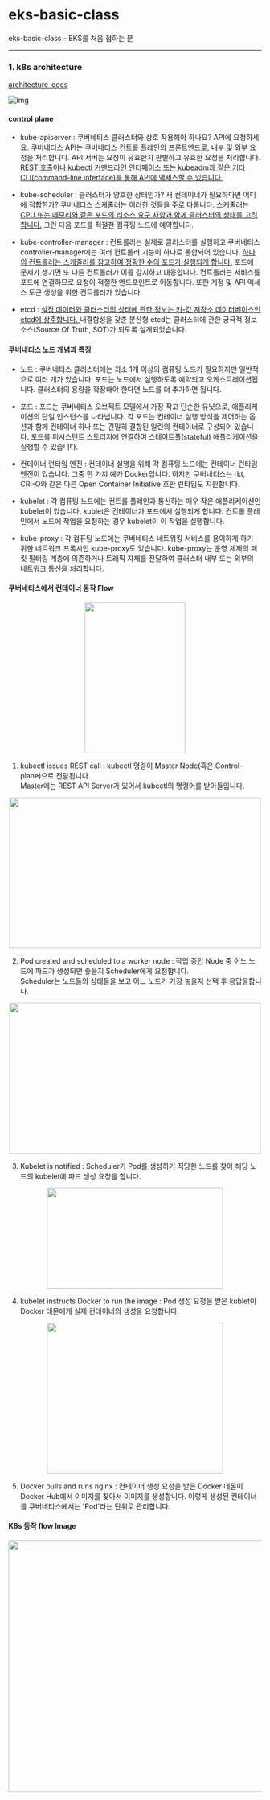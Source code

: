 # eks-basic-class
eks-basic-class - EKS를 처음 접하는 분

---

### 1. k8s architecture
[architecture-docs](https://www.redhat.com/ko/topics/containers/kubernetes-architecture)

![img](https://www.redhat.com/rhdc/managed-files/kubernetes_diagram-v3-770x717_0.svg)
#### control plane
- kube-apiserver : 
쿠버네티스 클러스터와 상호 작용해야 하나요? API에 요청하세요. 쿠버네티스 API는 쿠버네티스 컨트롤 플레인의 프론트엔드로, 내부 및 외부 요청을 처리합니다. API 서버는 요청이 유효한지 판별하고 유효한 요청을 처리합니다. <U>REST 호출이나 kubectl 커맨드라인 인터페이스 또는 kubeadm과 같은 기타 CLI(command-line interface)를 통해 API에 액세스할 수 있습니다.</U>

- kube-scheduler : 
클러스터가 양호한 상태인가? 새 컨테이너가 필요하다면 어디에 적합한가? 쿠버네티스 스케줄러는 이러한 것들을 주로 다룹니다.
<U>스케줄러는 CPU 또는 메모리와 같은 포드의 리소스 요구 사항과 함께 클러스터의 상태를 고려합니다.</U> 그런 다음 포드를 적절한 컴퓨팅 노드에 예약합니다.

- kube-controller-manager : 
컨트롤러는 실제로 클러스터를 실행하고 쿠버네티스 controller-manager에는 여러 컨트롤러 기능이 하나로 통합되어 있습니다. <U>하나의 컨트롤러는 스케줄러를 참고하여 정확한 수의 포드가 실행되게 합니다.</U> 포드에 문제가 생기면 또 다른 컨트롤러가 이를 감지하고 대응합니다. 컨트롤러는 서비스를 포드에 연결하므로 요청이 적절한 엔드포인트로 이동합니다. 또한 계정 및 API 액세스 토큰 생성을 위한 컨트롤러가 있습니다.

- etcd : 
<U>설정 데이터와 클러스터의 상태에 관한 정보는 키-값 저장소 데이터베이스인 etcd에 상주합니다. </U>내결함성을 갖춘 분산형 etcd는 클러스터에 관한 궁극적 정보 소스(Source Of Truth, SOT)가 되도록 설계되었습니다.


#### 쿠버네티스 노드 개념과 특징
- 노드 :
쿠버네티스 클러스터에는 최소 1개 이상의 컴퓨팅 노드가 필요하지만 일반적으로 여러 개가 있습니다. 포드는 노드에서 실행하도록 예약되고 오케스트레이션됩니다. 클러스터의 용량을 확장해야 한다면 노드를 더 추가하면 됩니다.

- 포드 :
포드는 쿠버네티스 오브젝트 모델에서 가장 작고 단순한 유닛으로, 애플리케이션의 단일 인스턴스를 나타냅니다. 각 포드는 컨테이너 실행 방식을 제어하는 옵션과 함께 컨테이너 하나 또는 긴밀히 결합된 일련의 컨테이너로 구성되어 있습니다. 포드를 퍼시스턴트 스토리지에 연결하여 스테이트풀(stateful) 애플리케이션을 실행할 수 있습니다.

- 컨테이너 런타임 엔진 :
컨테이너 실행을 위해 각 컴퓨팅 노드에는 컨테이너 런타임 엔진이 있습니다. 그중 한 가지 예가 Docker입니다. 하지만 쿠버네티스는 rkt, CRI-O와 같은 다른 Open Container Initiative 호환 런타임도 지원합니다.

- kubelet : 
각 컴퓨팅 노드에는 컨트롤 플레인과 통신하는 매우 작은 애플리케이션인 kubelet이 있습니다. kublet은 컨테이너가 포드에서 실행되게 합니다. 컨트롤 플레인에서 노드에 작업을 요청하는 경우 kubelet이 이 작업을 실행합니다.

- kube-proxy :
각 컴퓨팅 노드에는 쿠버네티스 네트워킹 서비스를 용이하게 하기 위한 네트워크 프록시인 kube-proxy도 있습니다. kube-proxy는 운영 체제의 패킷 필터링 계층에 의존하거나 트래픽 자체를 전달하여 클러스터 내부 또는 외부의 네트워크 통신을 처리합니다.


#### 쿠버네티스에서 컨테이너 동작 Flow

<center><img src="https://img1.daumcdn.net/thumb/R1280x0/?scode=mtistory2&fname=https%3A%2F%2Fblog.kakaocdn.net%2Fdn%2Fy8SDd%2Fbtrw2NujVjE%2FY7wFvnKBiqUyCuShKE0Uc0%2Fimg.png" width="200" height="300"/></center> 

1. kubectl issues REST call : kubectl 명령이 Master Node(혹은 Control-plane)으로 전달됩니다.  
Master에는 REST API Server가 있어서 kubectl의 명령어를 받아들입니다.  


<center><img src="https://img1.daumcdn.net/thumb/R1280x0/?scode=mtistory2&fname=https%3A%2F%2Fblog.kakaocdn.net%2Fdn%2FbWBiad%2FbtrwUkUw7qx%2FdGp1AogykknAQiBMWwJVnK%2Fimg.png" width="500" height="300"/></center>  

2. Pod created and scheduled to a worker node : 작업 중인 Node 중 어느 노드에 파드가 생성되면 좋을지 Scheduler에게 요청합니다.  
Scheduler는 노드들의 상태들을 보고 어느 노드가 가장 놓을지 선택 후 응답을합니다.


<center><img src="https://img1.daumcdn.net/thumb/R1280x0/?scode=mtistory2&fname=https%3A%2F%2Fblog.kakaocdn.net%2Fdn%2Fctw5G0%2FbtrwRxUECZz%2FJH2RjAndNPidPzaRRleaW0%2Fimg.png" width="500" height="300"/></center>  

3. Kubelet is notified : Scheduler가 Pod를 생성하기 적당한 노드를 찾아 해당 노드의 kubelet에 파드 생성 요청을 합니다.


<center><img src="https://img1.daumcdn.net/thumb/R1280x0/?scode=mtistory2&fname=https%3A%2F%2Fblog.kakaocdn.net%2Fdn%2FbDc6p2%2FbtrwRxAhu9S%2FoLEidKMVFCP8ulJdQon5IK%2Fimg.png" width="350" height="200"/></center>  

4. kubelet instructs Docker to run the image : Pod 생성 요청을 받은 kublet이 Docker 데몬에게 실제 컨테이너의 생성을 요청합니다.


<center><img src="https://img1.daumcdn.net/thumb/R1280x0/?scode=mtistory2&fname=https%3A%2F%2Fblog.kakaocdn.net%2Fdn%2Fb6d9sk%2FbtrwVcnRaLT%2FJu4xTVO3mbwnbfXzkJ9Eak%2Fimg.png" width="350" height="300"/></center> 

5. Docker pulls and runs nginx : 컨테이너 생성 요청을 받은 Docker 데몬이 Docker Hub에서 이미지를 찾아서 이미지를 생성합니다.
이렇게 생성된 컨테이너를 쿠버네티스에서는 'Pod'라는 단위로 관리합니다.



#### K8s 동작 flow Image
<center><img src="https://img1.daumcdn.net/thumb/R1280x0/?scode=mtistory2&fname=https%3A%2F%2Fblog.kakaocdn.net%2Fdn%2Fcy3GnE%2Fbtrh3qU6hMK%2Fkul5MSr7mnqF6kmE7i0m9K%2Fimg.png" width="700" height="500"/></center> 


